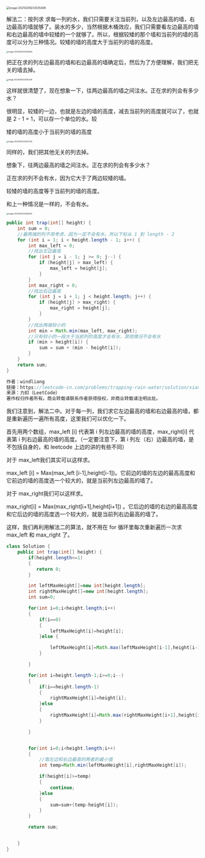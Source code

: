 <img src="/Users/xuhan/Library/Application Support/typora-user-images/image-20210209233035408.png" alt="image-20210209233035408" style="zoom:50%;" />

解法二：按列求
求每一列的水，我们只需要关注当前列，以及左边最高的墙，右边最高的墙就够了。装水的多少，当然根据木桶效应，我们只需要看左边最高的墙和右边最高的墙中较矮的一个就够了。所以，根据较矮的那个墙和当前列的墙的高度可以分为三种情况。较矮的墙的高度大于当前列的墙的高度。

<img src="/Users/xuhan/Library/Application Support/typora-user-images/image-20210209233536828.png" alt="image-20210209233536828" style="zoom:33%;" />

把正在求的列左边最高的墙和右边最高的墙确定后，然后为了方便理解，我们把无关的墙去掉。

<img src="/Users/xuhan/Library/Application Support/typora-user-images/image-20210209233555336.png" alt="image-20210209233555336" style="zoom:33%;" />

这样就很清楚了，现在想象一下，往两边最高的墙之间注水。正在求的列会有多少水？

很明显，较矮的一边，也就是左边的墙的高度，减去当前列的高度就可以了，也就是 2 - 1 = 1，可以存一个单位的水。较

矮的墙的高度小于当前列的墙的高度

<img src="/Users/xuhan/Library/Application Support/typora-user-images/image-20210209233627328.png" alt="image-20210209233627328" style="zoom:33%;" />

同样的，我们把其他无关的列去掉。

想象下，往两边最高的墙之间注水。正在求的列会有多少水？

正在求的列不会有水，因为它大于了两边较矮的墙。

较矮的墙的高度等于当前列的墙的高度。

和上一种情况是一样的，不会有水。

<img src="/Users/xuhan/Library/Application Support/typora-user-images/image-20210209233658245.png" alt="image-20210209233658245" style="zoom:33%;" />

```java
public int trap(int[] height) {
    int sum = 0;
    //最两端的列不用考虑，因为一定不会有水。所以下标从 1 到 length - 2
    for (int i = 1; i < height.length - 1; i++) {
        int max_left = 0;
        //找出左边最高
        for (int j = i - 1; j >= 0; j--) {
            if (height[j] > max_left) {
                max_left = height[j];
            }
        }
        int max_right = 0;
        //找出右边最高
        for (int j = i + 1; j < height.length; j++) {
            if (height[j] > max_right) {
                max_right = height[j];
            }
        }
        //找出两端较小的
        int min = Math.min(max_left, max_right);
        //只有较小的一段大于当前列的高度才会有水，其他情况不会有水
        if (min > height[i]) {
            sum = sum + (min - height[i]);
        }
    }
    return sum;
}

作者：windliang
链接：https://leetcode-cn.com/problems/trapping-rain-water/solution/xiang-xi-tong-su-de-si-lu-fen-xi-duo-jie-fa-by-w-8/
来源：力扣（LeetCode）
著作权归作者所有。商业转载请联系作者获得授权，非商业转载请注明出处。
```

我们注意到，解法二中。对于每一列，我们求它左边最高的墙和右边最高的墙，都是重新遍历一遍所有高度，这里我们可以优化一下。

首先用两个数组，max_left [i] 代表第 i 列左边最高的墙的高度，max_right[i] 代表第 i 列右边最高的墙的高度。（一定要注意下，第 i 列左（右）边最高的墙，是不包括自身的，和 leetcode 上边的讲的有些不同）

对于 max_left我们其实可以这样求。

max_left [i] = Max(max_left [i-1],height[i-1])。它前边的墙的左边的最高高度和它前边的墙的高度选一个较大的，就是当前列左边最高的墙了。

对于 max_right我们可以这样求。

max_right[i] = Max(max_right[i+1],height[i+1]) 。它后边的墙的右边的最高高度和它后边的墙的高度选一个较大的，就是当前列右边最高的墙了。

这样，我们再利用解法二的算法，就不用在 for 循环里每次重新遍历一次求 max_left 和 max_right 了。

```java
class Solution {
    public int trap(int[] height) {
        if(height.length<=1)
        {
           return 0;
        }

        int leftMaxHeight[]=new int[height.length];
        int rightMaxHeight[]=new int[height.length];
        int sum=0;

        for(int i=0;i<height.length;i++)
        {
            if(i==0)
            {
                leftMaxHeight[i]=height[i];
            }else {

                leftMaxHeight[i]=Math.max(leftMaxHeight[i-1],height[i-1]);
            }

        }

        for(int i=height.length-1;i>=0;i--)
        {
            if(i==height.length-1)
            {
                rightMaxHeight[i]=height[i];
            }else
            {
                rightMaxHeight[i]=Math.max(rightMaxHeight[i+1],height[i+1]);
            }

        }


        for(int i=0;i<height.length;i++)
        {
            //取左边和右边最高的两者的最小值
            int temp=Math.min(leftMaxHeight[i],rightMaxHeight[i]);

            if(height[i]>=temp)
            {
                continue;
            }else
            {
                sum=sum+(temp-height[i]);
            }
        }

        return sum;


    }
}
```

